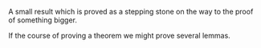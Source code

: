 A small result which is proved as a stepping stone on the way to the
proof of something bigger.

If the course of proving a theorem we might prove several lemmas.
